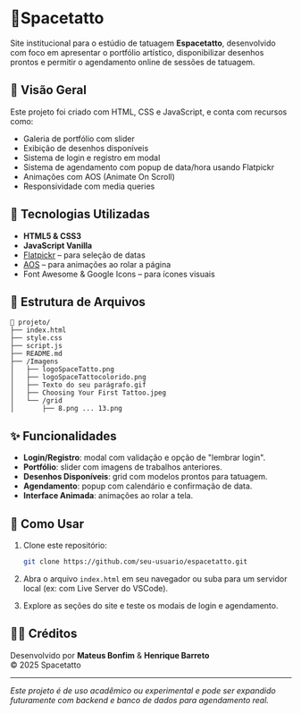
# 💉Spacetatto

Site institucional para o estúdio de tatuagem **Espacetatto**, desenvolvido com foco em apresentar o portfólio artístico, disponibilizar desenhos prontos e permitir o agendamento online de sessões de tatuagem.

## 📸 Visão Geral

Este projeto foi criado com HTML, CSS e JavaScript, e conta com recursos como:

- Galeria de portfólio com slider
- Exibição de desenhos disponíveis
- Sistema de login e registro em modal
- Sistema de agendamento com popup de data/hora usando Flatpickr
- Animações com AOS (Animate On Scroll)
- Responsividade com media queries

## 🧰 Tecnologias Utilizadas

- **HTML5 & CSS3**
- **JavaScript Vanilla**
- [Flatpickr](https://flatpickr.js.org/) – para seleção de datas
- [AOS](https://michalsnik.github.io/aos/) – para animações ao rolar a página
- Font Awesome & Google Icons – para ícones visuais

## 📁 Estrutura de Arquivos

```
📂 projeto/
├── index.html
├── style.css
├── script.js
├── README.md
├── /Imagens
│   ├── logoSpaceTatto.png
│   ├── logoSpaceTattocolorido.png
│   ├── Texto do seu parágrafo.gif
│   ├── Choosing Your First Tattoo.jpeg
│   └── /grid
│       ├── 8.png ... 13.png
```

## ✨ Funcionalidades

- **Login/Registro**: modal com validação e opção de "lembrar login".
- **Portfólio**: slider com imagens de trabalhos anteriores.
- **Desenhos Disponíveis**: grid com modelos prontos para tatuagem.
- **Agendamento**: popup com calendário e confirmação de data.
- **Interface Animada**: animações ao rolar a tela.

## 🔧 Como Usar

1. Clone este repositório:
   ```bash
   git clone https://github.com/seu-usuario/espacetatto.git
   ```

2. Abra o arquivo `index.html` em seu navegador ou suba para um servidor local (ex: com Live Server do VSCode).

3. Explore as seções do site e teste os modais de login e agendamento.

## 👨‍🎨 Créditos

Desenvolvido por **Mateus Bonfim** & **Henrique Barreto**  
© 2025 Spacetatto

---

*Este projeto é de uso acadêmico ou experimental e pode ser expandido futuramente com backend e banco de dados para agendamento real.*
